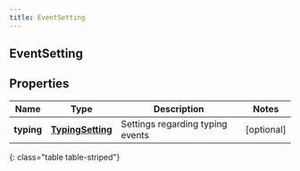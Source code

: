 ```yaml
---
title: EventSetting
---
```

## EventSetting


## Properties

| Name | Type | Description | Notes |
| ------------ | ------------- | ------------- | ------------- |
| **typing** | <!----><!---->[**TypingSetting**](TypingSetting.html)<!----> | Settings regarding typing events |  [optional] |
{: class="table table-striped"}



